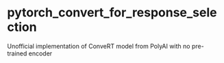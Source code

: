 # pytorch_convert_for_response_selection
Unofficial implementation of ConveRT model from PolyAI with no pre-trained encoder
